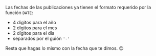Las fechas de las publicaciones ya tienen el formato requerido por la función `DATE`: 

* 4 dígitos para el año
* 2 dígitos para el mes
* 2 dígitos para el día
* separados por el guión `'-'`

Resta que hagas lo mismo con la fecha que te dimos. :wink: